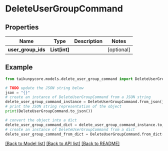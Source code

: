 # DeleteUserGroupCommand


## Properties

Name | Type | Description | Notes
------------ | ------------- | ------------- | -------------
**user_group_ids** | **List[int]** |  | [optional] 

## Example

```python
from taikunpycore.models.delete_user_group_command import DeleteUserGroupCommand

# TODO update the JSON string below
json = "{}"
# create an instance of DeleteUserGroupCommand from a JSON string
delete_user_group_command_instance = DeleteUserGroupCommand.from_json(json)
# print the JSON string representation of the object
print(DeleteUserGroupCommand.to_json())

# convert the object into a dict
delete_user_group_command_dict = delete_user_group_command_instance.to_dict()
# create an instance of DeleteUserGroupCommand from a dict
delete_user_group_command_from_dict = DeleteUserGroupCommand.from_dict(delete_user_group_command_dict)
```
[[Back to Model list]](../README.md#documentation-for-models) [[Back to API list]](../README.md#documentation-for-api-endpoints) [[Back to README]](../README.md)


